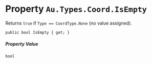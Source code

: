 # Property `Au.Types.Coord.IsEmpty`

Returns `true` if `Type == CoordType.None` (no value assigned).

```
public bool IsEmpty { get; }
```

##### Property Value

`bool`